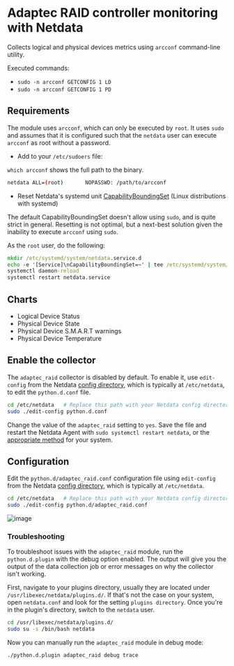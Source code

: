 <!--
title: "Adaptec RAID controller monitoring with Netdata"
custom_edit_url: https://github.com/netdata/netdata/edit/master/collectors/python.d.plugin/adaptec_raid/README.md
sidebar_label: "Adaptec RAID"
-->

# Adaptec RAID controller monitoring with Netdata

Collects logical and physical devices metrics using `arcconf` command-line utility.

Executed commands:

- `sudo -n arcconf GETCONFIG 1 LD`
- `sudo -n arcconf GETCONFIG 1 PD`

## Requirements

The module uses `arcconf`, which can only be executed by `root`. It uses
`sudo` and assumes that it is configured such that the `netdata` user can execute `arcconf` as root without a password.

-  Add to your `/etc/sudoers` file:

`which arcconf` shows the full path to the binary.

```bash
netdata ALL=(root)       NOPASSWD: /path/to/arcconf
```

- Reset Netdata's systemd
  unit [CapabilityBoundingSet](https://www.freedesktop.org/software/systemd/man/systemd.exec.html#Capabilities) (Linux
  distributions with systemd)

The default CapabilityBoundingSet doesn't allow using `sudo`, and is quite strict in general. Resetting is not optimal, but a next-best solution given the inability to execute `arcconf` using `sudo`.


As the `root` user, do the following:

```cmd
mkdir /etc/systemd/system/netdata.service.d
echo -e '[Service]\nCapabilityBoundingSet=~' | tee /etc/systemd/system/netdata.service.d/unset-capability-bounding-set.conf
systemctl daemon-reload
systemctl restart netdata.service
```

## Charts

- Logical Device Status
- Physical Device State
- Physical Device S.M.A.R.T warnings
- Physical Device Temperature

## Enable the collector

The `adaptec_raid` collector is disabled by default. To enable it, use `edit-config` from the
Netdata [config directory](/docs/configure/nodes.md), which is typically at `/etc/netdata`, to edit the `python.d.conf`
file.

```bash
cd /etc/netdata   # Replace this path with your Netdata config directory, if different
sudo ./edit-config python.d.conf
```

Change the value of the `adaptec_raid` setting to `yes`. Save the file and restart the Netdata Agent with `sudo
systemctl restart netdata`, or the [appropriate method](/docs/configure/start-stop-restart.md) for your system.

## Configuration

Edit the `python.d/adaptec_raid.conf` configuration file using `edit-config` from the
Netdata [config directory](/docs/configure/nodes.md), which is typically at `/etc/netdata`.

```bash
cd /etc/netdata   # Replace this path with your Netdata config directory, if different
sudo ./edit-config python.d/adaptec_raid.conf
```

![image](https://user-images.githubusercontent.com/22274335/47278133-6d306680-d601-11e8-87c2-cc9c0f42d686.png)




### Troubleshooting

To troubleshoot issues with the `adaptec_raid` module, run the `python.d.plugin` with the debug option enabled. The output
will give you the output of the data collection job or error messages on why the collector isn't working.

First, navigate to your plugins directory, usually they are located under `/usr/libexec/netdata/plugins.d/`. If that's not the 
case on your system, open `netdata.conf` and look for the setting `plugins directory`. Once you're in the plugin's directory, switch
to the `netdata` user.

```bash
cd /usr/libexec/netdata/plugins.d/
sudo su -s /bin/bash netdata
```

Now you can manually run the `adaptec_raid` module in debug mode:

```bash
./python.d.plugin adaptec_raid debug trace
```

